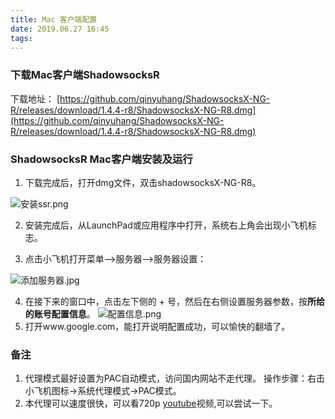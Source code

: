 ```yaml
---
title: Mac 客户端配置
date: 2019.06.27 16:45
tags:
---
```


### 下载Mac客户端ShadowsocksR

下载地址：
[https://github.com/qinyuhang/ShadowsocksX-NG-R/releases/download/1.4.4-r8/ShadowsocksX-NG-R8.dmg](https://github.com/qinyuhang/ShadowsocksX-NG-R/releases/download/1.4.4-r8/ShadowsocksX-NG-R8.dmg)

<!-- more -->
### ShadowsocksR Mac客户端安装及运行

1. 下载完成后，打开dmg文件，双击shadowsocksX-NG-R8。

![安装ssr.png](https://upload-images.jianshu.io/upload_images/2403444-408751fde9a2011f.png?imageMogr2/auto-orient/strip%7CimageView2/2/w/1240)

2. 安装完成后，从LaunchPad或应用程序中打开，系统右上角会出现小飞机标志。

3. 点击小飞机打开菜单-->服务器-->服务器设置：

![添加服务器.jpg](https://upload-images.jianshu.io/upload_images/2403444-3760f31aece7fb86.jpg?imageMogr2/auto-orient/strip%7CimageView2/2/w/1240)

4. 在接下来的窗口中，点击左下侧的 + 号，然后在右侧设置服务器参数，按**所给的账号配置信息**。
![配置信息.png](https://upload-images.jianshu.io/upload_images/2403444-af4c96268cd4dbad.png?imageMogr2/auto-orient/strip%7CimageView2/2/w/1240)
5. 打开www.google.com，能打开说明配置成功，可以愉快的翻墙了。

### 备注

1. 代理模式最好设置为PAC自动模式，访问国内网站不走代理。
操作步骤：右击小飞机图标->系统代理模式->PAC模式。
2. 本代理可以速度很快，可以看720p [youtube](https://www.youtube.com/)视频,可以尝试一下。







